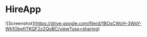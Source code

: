 # HireApp

![Screenshot]\(https://drive.google.com/file/d/1BOsCWcH-3WsY-Wh1ObpfiTKQF2z2QgBC/view?usp=sharing)
